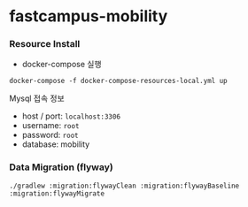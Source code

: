 # fastcampus-mobility

### Resource Install
* docker-compose 실행 
```
docker-compose -f docker-compose-resources-local.yml up
```

Mysql 접속 정보
* host / port: `localhost:3306`
* username: `root`
* password: `root`
* database: mobility


### Data Migration (flyway)

```
./gradlew :migration:flywayClean :migration:flywayBaseline :migration:flywayMigrate
```

